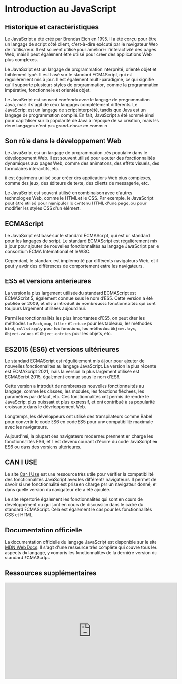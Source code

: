 # Introduction au JavaScript

## Historique et caractéristiques

Le JavaScript a été créé par Brendan Eich en 1995. Il a été conçu pour être un langage de script côté client, c'est-à-dire exécuté par le navigateur Web de l'utilisateur. Il est souvent utilisé pour améliorer l'interactivité des pages Web, mais il peut également être utilisé pour créer des applications Web plus complexes.

Le JavaScript est un langage de programmation interprété, orienté objet et faiblement typé. Il est basé sur le standard ECMAScript, qui est régulièrement mis à jour. Il est également multi-paradigme, ce qui signifie qu'il supporte plusieurs styles de programmation, comme la programmation impérative, fonctionnelle et orientée objet.

Le JavaScript est souvent confondu avec le langage de programmation Java, mais il s'agit de deux langages complètement différents. Le JavaScript est un langage de script interprété, tandis que Java est un langage de programmation compilé. En fait, JavaScript a été nommé ainsi pour capitaliser sur la popularité de Java à l'époque de sa création, mais les deux langages n'ont pas grand-chose en commun.

## Son rôle dans le développement Web

Le JavaScript est un langage de programmation très populaire dans le développement Web. Il est souvent utilisé pour ajouter des fonctionnalités dynamiques aux pages Web, comme des animations, des effets visuels, des formulaires interactifs, etc.

Il est également utilisé pour créer des applications Web plus complexes, comme des jeux, des éditeurs de texte, des clients de messagerie, etc.

Le JavaScript est souvent utilisé en combinaison avec d'autres technologies Web, comme le HTML et le CSS. Par exemple, le JavaScript peut être utilisé pour manipuler le contenu HTML d'une page, ou pour modifier les styles CSS d'un élément.

## ECMAScript

Le JavaScript est basé sur le standard ECMAScript, qui est un standard pour les langages de script. Le standard ECMAScript est régulièrement mis à jour pour ajouter de nouvelles fonctionnalités au langage JavaScript par le consortium ECMA International et le W3C.

Cependant, le standard est implémenté par différents navigateurs Web, et il peut y avoir des différences de comportement entre les navigateurs.

## ES5 et versions antérieures

La version la plus largement utilisée du standard ECMAScript est ECMAScript 5, également connue sous le nom d'ES5. Cette version a été publiée en 2009, et elle a introduit de nombreuses fonctionnalités qui sont toujours largement utilisées aujourd'hui.

Parmi les fonctionnalités les plus importantes d'ES5, on peut citer les méthodes `forEach`, `map`, `filter` et `reduce` pour les tableaux, les méthodes `bind`, `call` et `apply` pour les fonctions, les méthodes `Object.keys`, `Object.values` et `Object.entries` pour les objets, etc.

## ES2015 (ES6) et versions ultérieures

Le standard ECMAScript est régulièrement mis à jour pour ajouter de nouvelles fonctionnalités au langage JavaScript. La version la plus récente est ECMAScript 2021, mais la version la plus largement utilisée est ECMAScript 2015, également connue sous le nom d'ES6.

Cette version a introduit de nombreuses nouvelles fonctionnalités au langage, comme les classes, les modules, les fonctions fléchées, les paramètres par défaut, etc. Ces fonctionnalités ont permis de rendre le JavaScript plus puissant et plus expressif, et ont contribué à sa popularité croissante dans le développement Web.

Longtemps, les développeurs ont utilisé des transpilateurs comme Babel pour convertir le code ES6 en code ES5 pour une compatibilité maximale avec les navigateurs.

Aujourd'hui, la plupart des navigateurs modernes prennent en charge les fonctionnalités ES6, et il est devenu courant d'écrire du code JavaScript en ES6 ou dans des versions ultérieures.

## CAN I USE

Le site [Can I Use](https://caniuse.com/) est une ressource très utile pour vérifier la compatibilité des fonctionnalités JavaScript avec les différents navigateurs. Il permet de savoir si une fonctionnalité est prise en charge par un navigateur donné, et dans quelle version du navigateur elle a été ajoutée.

Le site répertorie également les fonctionnalités qui sont en cours de développement ou qui sont en cours de discussion dans le cadre du standard ECMAScript. Cela est également le cas pour les fonctionnalités CSS et HTML.

## Documentation officielle

La documentation officielle du langage JavaScript est disponible sur le site [MDN Web Docs](https://developer.mozilla.org/fr/docs/Web/JavaScript). Il s'agit d'une ressource très complète qui couvre tous les aspects du langage, y compris les fonctionnalités de la dernière version du standard ECMAScript.

## Ressources supplémentaires

<iframe width="560" height="315" src="https://www.youtube.com/embed/hdI2bqOjy3c?si=s465r3WWDnh_F8VD" title="YouTube video player" frameborder="0" allow="accelerometer; autoplay; clipboard-write; encrypted-media; gyroscope; picture-in-picture; web-share" allowfullscreen></iframe>
